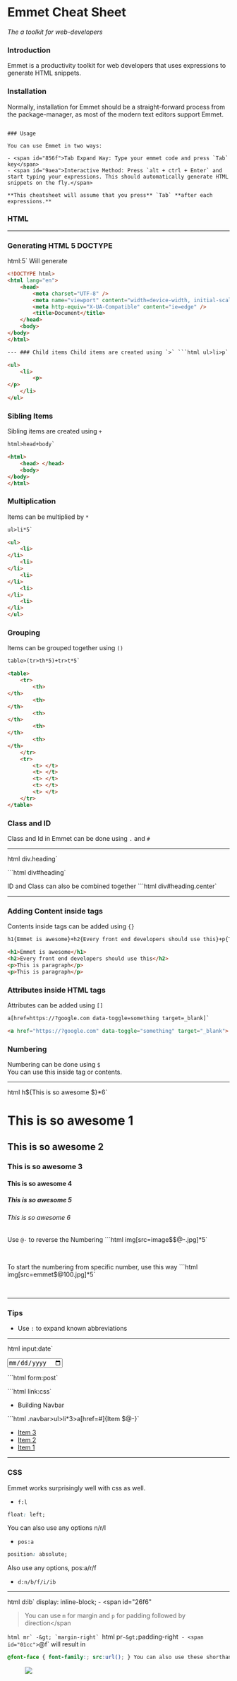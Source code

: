 # Emmet Cheat Sheet

_The a toolkit for web-developers_

### Introduction

Emmet is a productivity toolkit for web developers that uses expressions to generate HTML snippets.

### Installation

Normally, installation for Emmet should be a straight-forward process from the package-manager, as most of the modern text editors support Emmet.

```

### Usage

You can use Emmet in two ways:

- <span id="856f">Tab Expand Way: Type your emmet code and press `Tab` key</span>
- <span id="9aea">Interactive Method: Press `alt + ctrl + Enter` and start typing your expressions. This should automatically generate HTML snippets on the fly.</span>

**This cheatsheet will assume that you press** `Tab` **after each expressions.**
```

### HTML

---

### Generating HTML 5 DOCTYPE

html:5`
Will generate

````html
<!DOCTYPE html>
<html lang="en">
    <head>
        <meta charset="UTF-8" />
        <meta name="viewport" content="width=device-width, initial-scale=1.0" />
        <meta http-equiv="X-UA-Compatible" content="ie=edge" />
        <title>Document</title>
    </head>
    <body>
</body>
</html>

--- ### Child items Child items are created using `>` ```html ul>li>p`

<ul>
    <li>
        <p>
</p>
    </li>
</ul>
````

### Sibling Items

Sibling items are created using `+`

```html
html>head+body`

<html>
    <head> </head>
    <body>
</body>
</html>
```

### Multiplication

Items can be multiplied by `*`

```html
ul>li*5`

<ul>
    <li>
</li>
    <li>
</li>
    <li>
</li>
    <li>
</li>
    <li>
</li>
</ul>
```

### Grouping

Items can be grouped together using `()`

```html
table>(tr>th*5)+tr>t*5`

<table>
    <tr>
        <th>
</th>
        <th>
</th>
        <th>
</th>
        <th>
</th>
        <th>
</th>
    </tr>
    <tr>
        <t> </t>
        <t> </t>
        <t> </t>
        <t> </t>
        <t> </t>
    </tr>
</table>
```

### Class and ID

Class and Id in Emmet can be done using `.` and `#`

---

html
div.heading`

<div class="heading">
</div>

```html div#heading`

<div id="heading">
</div>

ID and Class can also be combined together ```html div#heading.center`

<div id="heading" class="center">
</div>

---

### Adding Content inside tags

Contents inside tags can be added using `{}`

```html
h1{Emmet is awesome}+h2{Every front end developers should use this}+p{This is paragraph}*2`

<h1>Emmet is awesome</h1>
<h2>Every front end developers should use this</h2>
<p>This is paragraph</p>
<p>This is paragraph</p>
```

### Attributes inside HTML tags

Attributes can be added using `[]`

```html
a[href=https://?google.com data-toggle=something target=_blank]`

<a href="https://?google.com" data-toggle="something" target="_blank"> </a>
```

### Numbering

Numbering can be done using `$`  
You can use this inside tag or contents.

---

html
h${This is so awesome $}\*6`

<h1>This is so awesome 1</h1>
<h2>This is so awesome 2</h2>
<h3>This is so awesome 3</h3>
<h4>This is so awesome 4</h4>
<h5>This is so awesome 5</h5>
<h6>This is so awesome 6</h6>

Use `@-` to reverse the Numbering ```html img[src=image$$@-.jpg]*5`

<img src="image05.jpg" alt="" />
<img src="image04.jpg" alt="" />
<img src="image03.jpg" alt="" />
<img src="image02.jpg" alt="" />
<img src="image01.jpg" alt="" />

To start the numbering from specific number, use this way ```html img[src=emmet$@100.jpg]*5`

<img src="emmet100.jpg" alt="" />
<img src="emmet101.jpg" alt="" />
<img src="emmet102.jpg" alt="" />
<img src="emmet103.jpg" alt="" />
<img src="emmet104.jpg" alt="" />

---

### Tips

-   <span id="b708">Use `:` to expand known abbreviations</span>

---

html
input:date`

<input type="date" name="" id="" />

```html form:post`

<form action="" method="post">
</form>

```html link:css`

<link rel="stylesheet" href="style.css" />

-   <span id="d43e">Building Navbar</span>

```html .navbar>ul>li*3>a[href=#]{Item $@-}`

<div class="navbar">
  <ul>
    <li>
<a href="#">Item 3</a>
</li>
    <li>
<a href="#">Item 2</a>
</li>
    <li>
<a href="#">Item 1</a>
</li>
  </ul>
</div>

---

### CSS

Emmet works surprisingly well with css as well.

-   <span id="68eb">`f:l`</span>

```css
float: left;
```

You can also use any options n/r/l

-   <span id="d9cc">`pos:a­`</span>

```css
position: absolute;
```

Also use any options, pos:a/r/f

-   <span id="5b67">`d:n/b­/f/­i/ib`</span>

---

html
d:ib` display: inline-block; -
<span id="26f6"

> You can use `m` for margin and `p` for padding followed by direction</span

`` html mr` -&gt; `margin-right`  ``html pr`-&gt;`padding-right` - <span id="01cc">`@f` will result in</span>

```css
@font-face { font-family:; src:url(); } You can also use these shorthands
```

<figure>
  <img
    src="https://cdn-images-1.medium.com/max/800/1*h8hsUrJNyVRLYqBQP63DCA.png"
    class="graf-image"
  />
</figure>

